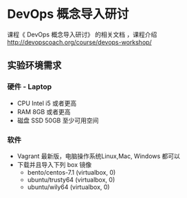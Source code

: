 # DevOps 概念导入研讨
课程《 DevOps 概念导入研讨》 的相关文档 ，课程介绍 http://devopscoach.org/course/devops-workshop/

## 实验环境需求

### 硬件 - Laptop

* CPU Intel i5 或者更高
* RAM 8GB  或者更高
* 磁盘 SSD 50GB 至少可用空间

### 软件

* Vagrant 最新版，电脑操作系统Linux,Mac, Windows 都可以
* 下载并且导入下列 box 镜像
  * bento/centos-7.1 (virtualbox, 0)
  * ubuntu/trusty64  (virtualbox, 0)
  * ubuntu/wily64    (virtualbox, 0)

